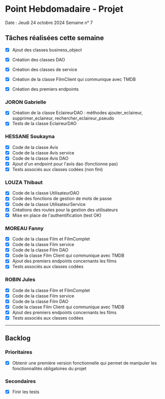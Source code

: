 # Point Hebdomadaire - Projet

Date : Jeudi 24 octobre 2024
Semaine n° 7

## Tâches réalisées cette semaine
- [x] Ajout des classes business_object
- [x] Création des classes DAO
- [x] Création des classes de service 
- [x] Création de la classe FilmClient qui communique avec TMDB
- [x] Création des premiers endpoints


### JORON Gabrielle

- [x] Création de la classe EclaireurDAO : méthodes ajouter_eclaireur, supprimer_eclaireur, rechercher_eclaireur_pseudo
- [x] Tests de la classe EclaireurDAO

### HESSANE Soukayna
- [x] Code de la classe Avis
- [x] Code de la classe Avis service
- [x] Code de la classe Avis DAO
- [x] Ajout d'un endpoint pour l'avis dao (fonctionne pas)
- [x] Tests associés aux classes codées (non fini)

### LOUZA Thibaut
- [x] Code de la classe UtilisateurDAO
- [x] Code des fonctions de gestion de mots de passe
- [x] Code de la classe UtilisateurService
- [x] Créations des routes pour la gestion des utilisateurs
- [x] Mise en place de l'authentification (test OK)

### MOREAU Fanny
- [x] Code de la classe Film et FilmComplet
- [x] Code de la classe Film service
- [x] Code de la classe Film DAO
- [x] Code la classe Film Client qui communique avec TMDB
- [x] Ajout des premiers endpoints concernants les films
- [x] Tests associés aux classes codées

### ROBIN Jules

- [x] Code de la classe Film et FilmComplet
- [x] Code de la classe Film service
- [x] Code de la classe Film DAO
- [x] Code la classe Film Client qui communique avec TMDB
- [x] Ajout des premiers endpoints concernants les films
- [x] Tests associés aux classes codées

---

## Backlog

### Prioritaires
- [x] Obtenir une première version fonctionnelle qui permet de manipuler les fonctionnalités obligatoires du projet 

### Secondaires
- [x] Finir les tests
